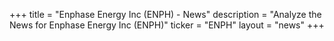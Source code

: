 +++
title = "Enphase Energy Inc (ENPH) - News"
description = "Analyze the News for Enphase Energy Inc (ENPH)"
ticker = "ENPH"
layout = "news"
+++

